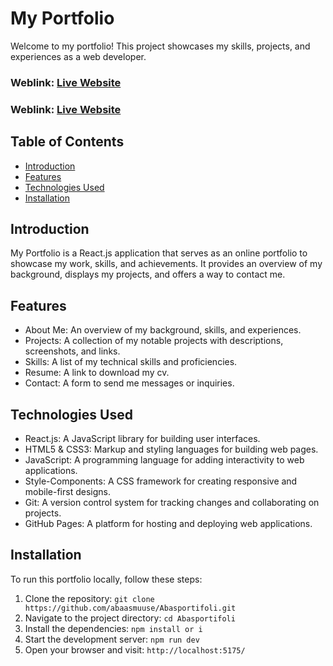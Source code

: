 # My Portfolio
Welcome to my portfolio! This project showcases my skills, projects, and experiences as a web developer.

### Weblink: [Live Website](https://absmseshidiriye.netlify.app/)
### Weblink: [Live Website]()


## Table of Contents
- [Introduction](#introduction)
- [Features](#features)
- [Technologies Used](#technologies-used)
- [Installation](#installation)

## Introduction
My Portfolio is a React.js application that serves as an online portfolio to showcase my work, skills, and achievements. It provides an overview of my background, displays my projects, and offers a way to contact me.

## Features
- About Me: An overview of my background, skills, and experiences.
- Projects: A collection of my notable projects with descriptions, screenshots, and links.
- Skills: A list of my technical skills and proficiencies.
- Resume: A link to download my cv.
- Contact: A form to send me messages or inquiries.

## Technologies Used
- React.js: A JavaScript library for building user interfaces.
- HTML5 & CSS3: Markup and styling languages for building web pages.
- JavaScript: A programming language for adding interactivity to web applications.
- Style-Components: A CSS framework for creating responsive and mobile-first designs.
- Git: A version control system for tracking changes and collaborating on projects.
- GitHub Pages: A platform for hosting and deploying web applications.

## Installation
To run this portfolio locally, follow these steps:

1. Clone the repository: `git clone https://github.com/abaasmuuse/Abasportifoli.git`
2. Navigate to the project directory: `cd Abasportifoli`
3. Install the dependencies: `npm install or i`
4. Start the development server: `npm run dev`
5. Open your browser and visit: `http://localhost:5175/`
